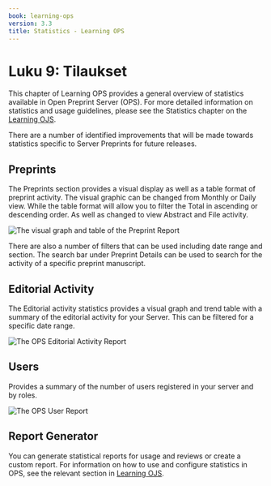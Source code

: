 ```yaml
---
book: learning-ops
version: 3.3
title: Statistics - Learning OPS
---
```


# Luku 9: Tilaukset

This chapter of Learning OPS provides a general overview of statistics available in Open Preprint Server (OPS). For more detailed information on statistics and usage guidelines, please see the Statistics chapter on the [Learning OJS](/learning-ojs/en/statistics).

There are a number of identified improvements that will be made towards statistics specific to Server Preprints for future releases.

## Preprints

The Preprints section provides a visual display as well as a table format of preprint activity.  The visual graphic can be changed from Monthly or Daily view. While the table format will allow you to filter the Total in ascending or descending order. As well as changed to view Abstract and File activity.

![The visual graph and table of the Preprint Report](./assets/learning-ops-statistics-preprints-report.png)

There are also a number of filters that can be used including date range and section. The search bar under Preprint Details can be used to search for the activity of a specific preprint manuscript.

## Editorial Activity

The Editorial activity statistics provides a visual graph and trend table with a summary of the editorial activity for your Server. This can be filtered for a specific date range.

![The OPS Editorial Activity Report](./assets/learning-ops3.3-statistics-editorial-report.png)

## Users

Provides a summary of the number of users registered in your server and by roles.

![The OPS User Report](./assets/learning-ops-statistics-users-report.png)

## Report Generator

You can generate statistical reports for usage and reviews or create a custom report. For information on how to use and configure statistics in OPS, see the relevant section in [Learning OJS](/learning-ojs/en/statistics#report-generator).
